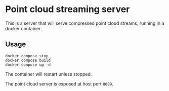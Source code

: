 # Point cloud streaming server

This is a server that will serve compressed point cloud streams, running in a docker container.

## Usage

```
docker compose stop
docker compose build
docker compose up -d
```

The container will restart unless stopped.

The point cloud server is exposed at host port `8089`.
